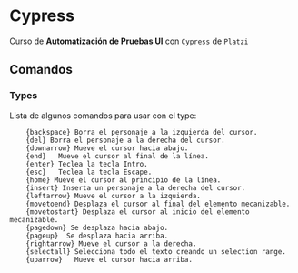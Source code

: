 # Cypress
Curso de **Automatización de Pruebas UI** con ```Cypress``` de ```Platzi```

## Comandos
### Types
Lista de algunos comandos para usar con el type:
```
	{backspace} Borra el personaje a la izquierda del cursor.
	{del} Borra el personaje a la derecha del cursor.
	{downarrow} Mueve el cursor hacia abajo.
	{end}	Mueve el cursor al final de la línea.
	{enter} Teclea la tecla Intro.
	{esc}	Teclea la tecla Escape.
	{home} Mueve el cursor al principio de la línea.
	{insert} Inserta un personaje a la derecha del cursor.
	{leftarrow} Mueve el cursor a la izquierda.
	{movetoend} Desplaza el cursor al final del elemento mecanizable.
	{movetostart} Desplaza el cursor al inicio del elemento mecanizable.
	{pagedown} Se desplaza hacia abajo.
	{pageup}  Se desplaza hacia arriba.
	{rightarrow} Mueve el cursor a la derecha.
	{selectall} Selecciona todo el texto creando un selection range.
	{uparrow}	Mueve el cursor hacia arriba.
```